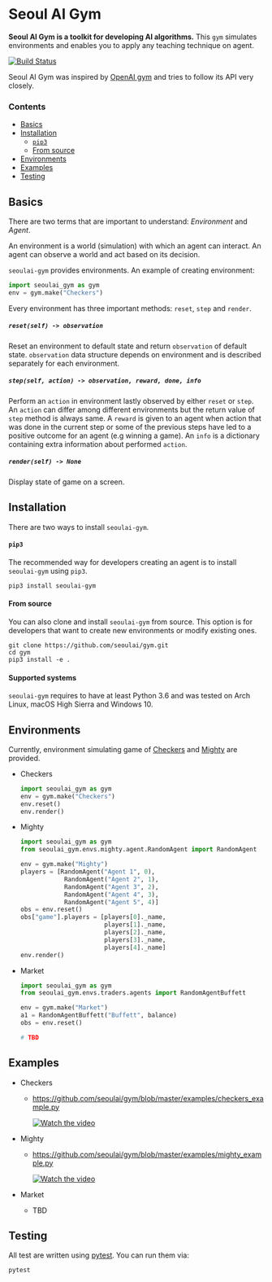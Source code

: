 # Seoul AI Gym

**Seoul AI Gym is a toolkit for developing AI algorithms.**
This `gym` simulates environments and enables you to apply any teaching technique on agent.

[![Build Status](https://api.travis-ci.com/seoulai/gym.svg?branch=master)](https://travis-ci.com/seoulai/gym)

Seoul AI Gym was inspired by [OpenAI gym](https://github.com/openai/gym) and tries to follow its API very closely.

### Contents

- [Basics](https://github.com/seoulai/gym#basics)
- [Installation](https://github.com/seoulai/gym#installation)
  - [`pip3`](https://github.com/seoulai/gym#pip3)
  - [From source](https://github.com/seoulai/gym#from-source)
- [Environments](https://github.com/seoulai/gym#environments)
- [Examples](https://github.com/seoulai/gym#examples)
- [Testing](https://github.com/seoulai/gym#testing)

## Basics

There are two terms that are important to understand: _Environment_ and _Agent_.

An environment is a world (simulation) with which an agent can interact.
An agent can observe a world and act based on its decision.

`seoulai-gym` provides environments.
An example of creating environment:

```python
import seoulai_gym as gym
env = gym.make("Checkers")
```

Every environment has three important methods: `reset`, `step` and `render`.

##### `reset(self) -> observation`

Reset an environment to default state and return `observation` of default state.
`observation` data structure depends on environment and is described separately for each environment.

##### `step(self, action) -> observation, reward, done, info`

Perform an `action` in environment lastly observed by either `reset` or `step`.
An `action` can differ among different environments but the return value of `step` method is always same.
A `reward` is given to an agent when action that was done in the current step or some of the previous steps have led to a positive outcome for an agent (e.g winning a game).
An `info` is a dictionary containing extra information about performed `action`.

##### `render(self) -> None`

Display state of game on a screen.

## Installation

There are two ways to install `seoulai-gym`.

#### `pip3`

The recommended way for developers creating an agent is to install `seoulai-gym` using `pip3`.

```
pip3 install seoulai-gym
```

#### From source

You can also clone and install `seoulai-gym` from source.
This option is for developers that want to create new environments or modify existing ones.

```shell
git clone https://github.com/seoulai/gym.git
cd gym
pip3 install -e .
```

#### Supported systems

`seoulai-gym` requires to have at least Python 3.6 and was tested on Arch Linux, macOS High Sierra and Windows 10.

## Environments

Currently, environment simulating game of [Checkers](https://en.wikipedia.org/wiki/Draughts) and [Mighty](<https://en.wikipedia.org/wiki/Mighty_(card_game)>) are provided.

- Checkers

  ```python
  import seoulai_gym as gym
  env = gym.make("Checkers")
  env.reset()
  env.render()
  ```

- Mighty

  ```python
  import seoulai_gym as gym
  from seoulai_gym.envs.mighty.agent.RandomAgent import RandomAgent

  env = gym.make("Mighty")
  players = [RandomAgent("Agent 1", 0),
              RandomAgent("Agent 2", 1),
              RandomAgent("Agent 3", 2),
              RandomAgent("Agent 4", 3),
              RandomAgent("Agent 5", 4)]
  obs = env.reset()
  obs["game"].players = [players[0]._name,
                         players[1]._name,
                         players[2]._name,
                         players[3]._name,
                         players[4]._name]
  env.render()
  ```

- Market

  ```python
  import seoulai_gym as gym
  from seoulai_gym.envs.traders.agents import RandomAgentBuffett

  env = gym.make("Market")
  a1 = RandomAgentBuffett("Buffett", balance)
  obs = env.reset()

  # TBD
  ```

## Examples

- Checkers

  - https://github.com/seoulai/gym/blob/master/examples/checkers_example.py

    [![Watch the video](https://i.ytimg.com/vi/O-Q9hg7Vng8/hqdefault.jpg)](https://youtu.be/O-Q9hg7Vng8)

- Mighty

  - https://github.com/seoulai/gym/blob/master/examples/mighty_example.py

    [![Watch the video](http://img.youtube.com/vi/M3GCt8evGkQ/0.jpg)](https://youtu.be/M3GCt8evGkQ?t=0s)

- Market

  - TBD

## Testing

All test are written using [pytest](http://doc.pytest.org/).
You can run them via:

```
pytest
```
